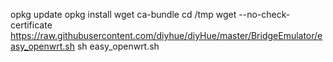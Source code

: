opkg update
opkg install wget ca-bundle
cd /tmp
wget --no-check-certificate https://raw.githubusercontent.com/diyhue/diyHue/master/BridgeEmulator/easy_openwrt.sh
sh easy_openwrt.sh
